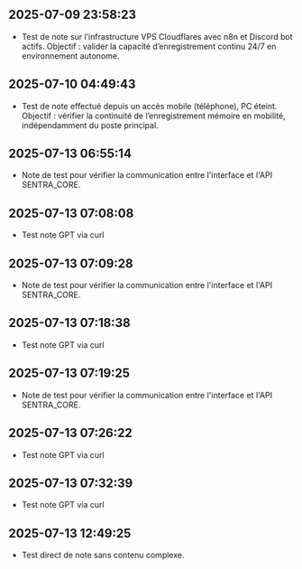 ## 2025-07-09 23:58:23
- Test de note sur l’infrastructure VPS Cloudflares avec n8n et Discord bot actifs. Objectif : valider la capacité d’enregistrement continu 24/7 en environnement autonome.

## 2025-07-10 04:49:43
- Test de note effectué depuis un accès mobile (téléphone), PC éteint. Objectif : vérifier la continuité de l’enregistrement mémoire en mobilité, indépendamment du poste principal.

## 2025-07-13 06:55:14
- Note de test pour vérifier la communication entre l'interface et l'API SENTRA_CORE.

## 2025-07-13 07:08:08
- Test note GPT via curl

## 2025-07-13 07:09:28
- Note de test pour vérifier la communication entre l'interface et l'API SENTRA_CORE.

## 2025-07-13 07:18:38
- Test note GPT via curl

## 2025-07-13 07:19:25
- Note de test pour vérifier la communication entre l'interface et l'API SENTRA_CORE.

## 2025-07-13 07:26:22
- Test note GPT via curl

## 2025-07-13 07:32:39
- Test note GPT via curl

## 2025-07-13 12:49:25
- Test direct de note sans contenu complexe.

